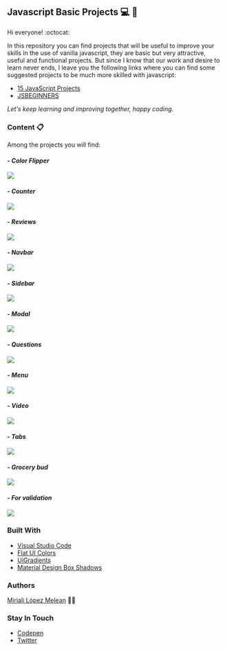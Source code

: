 ﻿## Javascript Basic Projects :computer: :open_file_folder:

Hi everyone! :octocat:

In this repository you can find projects that will be useful to improve your skills in the use of vanilla javascript, they are basic but very attractive, useful and functional projects. But since I know that our work and desire to learn never ends, I leave you the following links where you can find some suggested projects to be much more skilled with javascript:

- [15 JavaScript Projects](https://www.freecodecamp.org/news/hone-your-javascript-skills-by-building-these-15-projects/)
- [JSBEGINNERS](https://jsbeginners.com/javascript-projects-for-beginners/)

*Let's keep learning and improving together, happy coding.*

### Content :clipboard:
Among the projects you will find:

#### *- Color Flipper* 
![](https://scontent.fccs3-1.fna.fbcdn.net/v/t1.15752-9/124790764_369292101163092_5732589853179100151_n.jpg?_nc_cat=110&ccb=2&_nc_sid=ae9488&_nc_ohc=L26Wde5-I2QAX_CJyPT&_nc_oc=AQmRBSV6616rwCecL1mw2c9lCDWjCioGb4B4G4eFZkKQv_fmWlZXXwD2oKL5TfgWAN0&_nc_ht=scontent.fccs3-1.fna&oh=1137a407ffbf41f2dbc9d49c9dbbe5c0&oe=5FCF99F5)

#### *- Counter* 
![](https://scontent.fccs3-1.fna.fbcdn.net/v/t1.15752-9/124814702_415756786083117_1924165793885854728_n.jpg?_nc_cat=103&ccb=2&_nc_sid=ae9488&_nc_ohc=oi4v2CW2D3gAX-9kqVN&_nc_ht=scontent.fccs3-1.fna&oh=81f33521c07a98a206899ee3c7a8c1f5&oe=5FCE818D)

#### *- Reviews* 
![](https://scontent.fccs3-1.fna.fbcdn.net/v/t1.15752-9/123867930_362366228397507_6807542297184999624_n.jpg?_nc_cat=106&ccb=2&_nc_sid=ae9488&_nc_ohc=-BuFNj6ab08AX_8W8-b&_nc_ht=scontent.fccs3-1.fna&oh=799f4b8ad5e338c08b2ed5a3615119e4&oe=5FCE175B)

#### *- Navbar* 
![](https://scontent.fccs3-1.fna.fbcdn.net/v/t1.15752-9/125088141_375284260224862_2088761575328235471_n.jpg?_nc_cat=106&ccb=2&_nc_sid=ae9488&_nc_ohc=QqRFr3ag-a0AX_474VL&_nc_ht=scontent.fccs3-1.fna&oh=cf985b7caf4d6afb976c7617a3af5b61&oe=5FD40118)

#### *- Sidebar* 
![](https://scontent.fccs3-1.fna.fbcdn.net/v/t1.15752-9/125211797_676237103075932_7970366546171198696_n.jpg?_nc_cat=101&ccb=2&_nc_sid=ae9488&_nc_ohc=PGRX8Dv2DRMAX_QK-C-&_nc_ht=scontent.fccs3-1.fna&oh=35f8d0be0c894569e45f1ec4078e4146&oe=5FD1FE6B)

#### *- Modal* 
![](https://scontent.fccs3-1.fna.fbcdn.net/v/t1.15752-9/125237307_2688955178087534_4923369676674708474_n.jpg?_nc_cat=104&ccb=2&_nc_sid=ae9488&_nc_ohc=ditjL8tHeKQAX_b_i0N&_nc_ht=scontent.fccs3-1.fna&oh=a73dd62997c3313f40ef1ad2b3dc92b9&oe=5FD145B1)

#### *- Questions* 
![](https://scontent.fccs3-1.fna.fbcdn.net/v/t1.15752-9/124767847_365868951404546_4860071130165296131_n.jpg?_nc_cat=111&ccb=2&_nc_sid=ae9488&_nc_ohc=DbsRfQTMTCIAX8TfGVS&_nc_ht=scontent.fccs3-1.fna&oh=7cee069270196debb85cc13d65874f40&oe=5FD1A828)

#### *- Menu* 
![](https://scontent.fccs3-1.fna.fbcdn.net/v/t1.15752-9/125002723_382029909579573_7903441687616807650_n.jpg?_nc_cat=104&ccb=2&_nc_sid=ae9488&_nc_ohc=9Z6tjIrjVCQAX8lepMT&_nc_ht=scontent.fccs3-1.fna&oh=04600837ea660b056b694286f53092df&oe=5FD3A3ED)

#### *- Video* 
![](https://scontent.fccs3-1.fna.fbcdn.net/v/t1.15752-9/125057595_383943032653546_905205392245129528_n.jpg?_nc_cat=109&ccb=2&_nc_sid=ae9488&_nc_ohc=riLt2D0KwFMAX_OirDp&_nc_ht=scontent.fccs3-1.fna&oh=e67c4f591d7b0718c483b8b83196932c&oe=5FD097EE)

#### *- Tabs* 
![](https://scontent.fccs3-1.fna.fbcdn.net/v/t1.15752-9/125230752_667198283985522_3615214800565525958_n.jpg?_nc_cat=108&ccb=2&_nc_sid=ae9488&_nc_ohc=HrSKq3VfOnIAX87mFzd&_nc_ht=scontent.fccs3-1.fna&oh=036598cb3b8db193e0d9e4539d19a1a6&oe=5FD0C3CC)

#### *- Grocery bud* 
![](https://scontent.fccs3-1.fna.fbcdn.net/v/t1.15752-9/125285695_304551923884412_5734509767540493144_n.jpg?_nc_cat=110&ccb=2&_nc_sid=ae9488&_nc_ohc=qt_1ZM5XHBUAX8AQgIA&_nc_ht=scontent.fccs3-1.fna&oh=953a3927207875616a5ff5af252eb497&oe=5FD16A05)

#### *- For validation* 
![](https://scontent.cdninstagram.com/v/t51.2885-15/fr/e15/s1080x1080/127580640_2799968590262344_3221894149756081776_n.jpg?_nc_ht=scontent.cdninstagram.com&_nc_cat=104&_nc_ohc=52saZX-6i2EAX-B_DbI&tp=1&oh=7aa8866b031642dcfe6bcc508a70b464&oe=5FED3F2B&ig_cache_key=MjQ1MjkzNTczNjQ4NDQ1MTE0OA%3D%3D.2)

### Built With
- [Visual Studio Code](https://www.sublimetext.com/)
- [Flat UI Colors](https://flatuicolors.com/)
- [UiGradients](https://uigradients.com/)
- [Material Design Box Shadows](https://codepen.io/sdthornton/pen/wBZdXq)

### Authors 
[Miriali López Melean](https://github.com/Miriali) :woman_technologist:

### Stay In Touch
- [Codepen](https://codepen.io/your-work/) 
- [Twitter](https://twitter.com/miricailopez)
